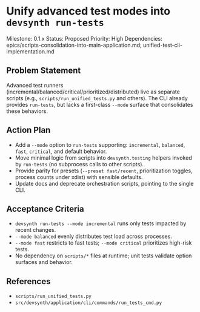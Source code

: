 # Unify advanced test modes into `devsynth run-tests`
Milestone: 0.1.x
Status: Proposed
Priority: High
Dependencies: epics/scripts-consolidation-into-main-application.md; unified-test-cli-implementation.md

## Problem Statement
Advanced test runners (incremental/balanced/critical/prioritized/distributed) live as separate scripts (e.g., `scripts/run_unified_tests.py` and others). The CLI already provides `run-tests`, but lacks a first-class `--mode` surface that consolidates these behaviors.

## Action Plan
- Add a `--mode` option to `run-tests` supporting: `incremental`, `balanced`, `fast`, `critical`, and default behavior.
- Move minimal logic from scripts into `devsynth.testing` helpers invoked by `run-tests` (no subprocess calls to other scripts).
- Provide parity for presets (`--preset fast/recent`, prioritization toggles, process counts under xdist) with sensible defaults.
- Update docs and deprecate orchestration scripts, pointing to the single CLI.

## Acceptance Criteria
- `devsynth run-tests --mode incremental` runs only tests impacted by recent changes.
- `--mode balanced` evenly distributes test load across processes.
- `--mode fast` restricts to fast tests; `--mode critical` prioritizes high-risk tests.
- No dependency on `scripts/*` files at runtime; unit tests validate option surfaces and behavior.

## References
- `scripts/run_unified_tests.py`
- `src/devsynth/application/cli/commands/run_tests_cmd.py`

